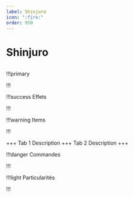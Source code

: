 ```yaml
---
label: Shinjuro
icon: ":fire:"
order: 950
---
```


# Shinjuro

```txt

```

!!!primary

!!!

!!!success Effets

!!!

!!!warning Items

!!!

+++ Tab 1
Description
+++ Tab 2 
Description
+++

!!!danger Commandes

!!!

!!!light Particularités

!!!
